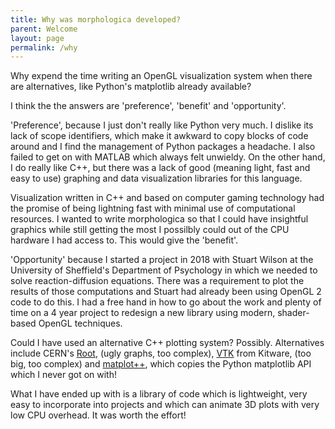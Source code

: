 ```yaml
---
title: Why was morphologica developed?
parent: Welcome
layout: page
permalink: /why
---
```

Why expend the time writing an OpenGL visualization system when there are alternatives, like Python's matplotlib already available?

I think the the answers are 'preference', 'benefit' and 'opportunity'.

'Preference', because I just don't really like Python very much. I dislike its lack of scope identifiers, which make it awkward to copy blocks of code around and I find the management of Python packages a headache. I also failed to get on with MATLAB which always felt unwieldy. On the other hand, I do really like C++, but there was a lack of good (meaning light, fast and easy to use) graphing and data visualization libraries for this language.

Visualization written in C++ and based on computer gaming technology had the promise of being lightning fast with minimal use of computational resources. I wanted to write morphologica so that I could have insightful graphics while still getting the most I possilbly could out of the CPU hardware I had access to. This would give the 'benefit'.

'Opportunity' because I started a project in 2018 with Stuart Wilson at the University of Sheffield's Department of Psychology in which we needed to solve reaction-diffusion equations. There was a requirement to plot the results of those computations and Stuart had already been using OpenGL 2 code to do this. I had a free hand in how to go about the work and plenty of time on a 4 year project to redesign a new library using modern, shader-based OpenGL techniques.

Could I have used an alternative C++ plotting system? Possibly. Alternatives include CERN's [Root](https://root.cern/), (ugly graphs, too complex), [VTK](https://vtk.org/) from Kitware, (too big, too complex) and [matplot++](https://alandefreitas.github.io/matplotplusplus/), which copies the Python matplotlib API which I never got on with!

What I have ended up with is a library of code which is lightweight, very easy to incorporate into projects and which can animate 3D plots with very low CPU overhead. It was worth the effort!